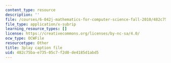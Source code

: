 ```yaml
---
content_type: resource
description: ''
file: /courses/6-042j-mathematics-for-computer-science-fall-2010/482c75bae73505c7f2d0de4185d1abd5_pNt5Ll6hGqo.srt
file_type: application/x-subrip
learning_resource_types: []
license: https://creativecommons.org/licenses/by-nc-sa/4.0/
ocw_type: OCWFile
resourcetype: Other
title: 3play caption file
uid: 482c75ba-e735-05c7-f2d0-de4185d1abd5
---
```

